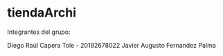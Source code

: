 # tiendaArchi

Integrantes del grupo:

Diego Raúl Capera Tole - 20192678022
Javier Augusto Fernandez Palma

